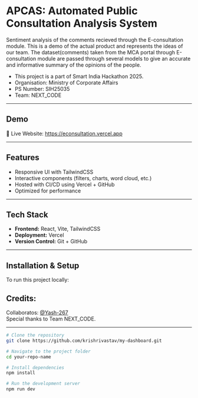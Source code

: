 # APCAS: Automated Public Consultation Analysis System

Sentiment analysis of the comments recieved through the E-consultation module.
This is a demo of the actual product and represents the ideas of our team. The dataset(comments) taken from
the MCA portal through E-consultation module are passed through several models to give an accurate and 
informative summary of the opinions of the people.

- This project is a part of Smart India Hackathon 2025.
- Organisation: Ministry of Corporate Affairs
- PS Number: SIH25035
- Team: NEXT_CODE

---

## Demo
🔗 Live Website: https://econsultation.vercel.app

---

## Features
- Responsive UI with TailwindCSS
- Interactive components (filters, charts, word cloud, etc.)
- Hosted with CI/CD using Vercel + GitHub
- Optimized for performance

---

## Tech Stack
- **Frontend:** React, Vite, TailwindCSS
- **Deployment:** Vercel
- **Version Control:** Git + GitHub

---

## Installation & Setup
To run this project locally:

## Credits:

Collaboratos: [@Yash-267](https://github.com/Yash-267)  
Special thanks to Team NEXT_CODE.

---

```bash
# Clone the repository
git clone https://github.com/krishrivastav/my-dashboard.git

# Navigate to the project folder
cd your-repo-name

# Install dependencies
npm install

# Run the development server
npm run dev
